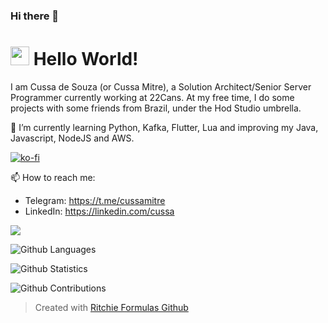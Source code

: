 ### Hi there 👋

<!--
**Cussa/cussa** is a ✨ _special_ ✨ repository because its `README.md` (this file) appears on your GitHub profile.

Here are some ideas to get you started:

- 🔭 I’m currently working on ...
- 🌱 I’m currently learning ...
- 👯 I’m looking to collaborate on ...
- 🤔 I’m looking for help with ...
- 💬 Ask me about ...
- 📫 How to reach me: ...
- 😄 Pronouns: ...
- ⚡ Fun fact: ...
-->


<h1><img src="https://emojis.slackmojis.com/emojis/images/1531849430/4246/blob-sunglasses.gif?1531849430" width="30"/> Hello World! </h1>

I am Cussa de Souza (or Cussa Mitre), a Solution Architect/Senior Server Programmer currently working at 22Cans.
At my free time, I do some projects with some friends from Brazil, under the Hod Studio umbrella.

🌱 I’m currently learning Python, Kafka, Flutter, Lua and improving my Java, Javascript, NodeJS and AWS.

[![ko-fi](https://ko-fi.com/img/githubbutton_sm.svg)](https://ko-fi.com/F1F0VE26Y)

📫 How to reach me:
- Telegram: https://t.me/cussamitre
- LinkedIn: https://linkedin.com/cussa

![](http://estruyf-github.azurewebsites.net/api/VisitorHit?user=cussa&repo=cussa&countColorcountColor)

![Github Languages](https://github-readme-stats.vercel.app/api/top-langs/?username=cussa&layout=compact&count_private=true)

![Github Statistics](https://github-readme-stats.vercel.app/api/?username=cussa&count_private=true&show_icons=true)

![Github Contributions](https://github-readme-streak-stats.herokuapp.com/?user=cussa&hide_border=true)

  > Created with [Ritchie Formulas Github](https://github.com/GuillaumeFalourd/formulas-github)
